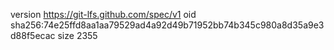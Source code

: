 version https://git-lfs.github.com/spec/v1
oid sha256:74e25ffd8aa1aa79529ad4a92d49b71952bb74b345c980a8d35a9e3d88f5ecac
size 2355
